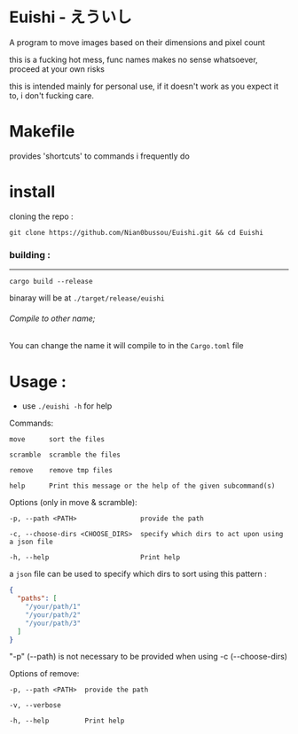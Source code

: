 # Euishi - えういし
A program to move images based on their dimensions and pixel count

this is a fucking hot mess, func names makes no sense whatsoever, proceed at your own risks

this is intended mainly for personal use, if it doesn't work as you expect it to, i don't fucking care.

# Makefile
provides 'shortcuts' to commands i frequently do

# install
cloning the repo : 
```
git clone https://github.com/Nian0bussou/Euishi.git && cd Euishi
```

### building :
--- 
```
cargo build --release
```
binaray will be at `./target/release/euishi`

###### Compile to other name;
You can change the name it will compile to in the `Cargo.toml` file

# Usage : 
 - use `./euishi -h` for help

Commands: 

    move      sort the files 

    scramble  scramble the files 

    remove    remove tmp files

    help      Print this message or the help of the given subcommand(s)


Options (only in move & scramble):

    -p, --path <PATH>                provide the path
    
    -c, --choose-dirs <CHOOSE_DIRS>  specify which dirs to act upon using a json file
    
    -h, --help                       Print help

a `json` file can be used to specify which dirs to sort using this pattern :

```json
{
  "paths": [
    "/your/path/1"
    "/your/path/2"
    "/your/path/3"
  ]
}
```
"-p" (--path)
is not necessary to be provided when using -c (--choose-dirs) 

Options of remove:

    -p, --path <PATH>  provide the path
    
    -v, --verbose
    
    -h, --help         Print help

 

